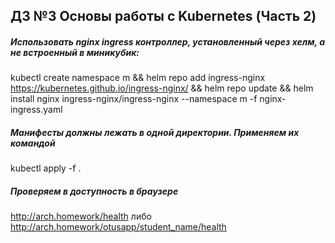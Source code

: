 ## ДЗ №3  Основы работы с Kubernetes (Часть 2)

##### Использовать nginx ingress контроллер, установленный через хелм, а не встроенный в миникубик:
kubectl create namespace m && helm repo add ingress-nginx https://kubernetes.github.io/ingress-nginx/ && helm repo update && helm install nginx ingress-nginx/ingress-nginx --namespace m -f nginx-ingress.yaml
##### Манифесты должны лежать в одной директории. Применяем их командой 
kubectl apply -f .
##### Проверяем в доступность в браузере
http://arch.homework/health либо http://arch.homework/otusapp/student_name/health
